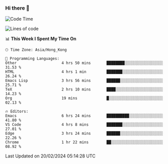 ### Hi there 👋

<!--
**nicehiro/nicehiro** is a ✨ _special_ ✨ repository because its `README.md` (this file) appears on your GitHub profile.

Here are some ideas to get you started:

- 🔭 I’m currently working on ...
- 🌱 I’m currently learning ...
- 👯 I’m looking to collaborate on ...
- 🤔 I’m looking for help with ...
- 💬 Ask me about ...
- 📫 How to reach me: ...
- 😄 Pronouns: ...
- ⚡ Fun fact: ...
-->

<!--START_SECTION:waka-->
![Code Time](http://img.shields.io/badge/Code%20Time-240%20hrs%2055%20mins-blue)

![Lines of code](https://img.shields.io/badge/From%20Hello%20World%20I%27ve%20Written-2.6%20million%20lines%20of%20code-blue)

📊 **This Week I Spent My Time On** 

```text
🕑︎ Time Zone: Asia/Hong_Kong

💬 Programming Languages: 
Other                    4 hrs 50 mins       ████████░░░░░░░░░░░░░░░░░   31.53 % 
HTML                     4 hrs 1 min         ███████░░░░░░░░░░░░░░░░░░   26.24 % 
Emacs Lisp               3 hrs 56 mins       ██████░░░░░░░░░░░░░░░░░░░   25.71 % 
TeX                      2 hrs 10 mins       ████░░░░░░░░░░░░░░░░░░░░░   14.23 % 
Org                      19 mins             █░░░░░░░░░░░░░░░░░░░░░░░░   02.13 % 

🔥 Editors: 
Emacs                    6 hrs 24 mins       ██████████░░░░░░░░░░░░░░░   41.80 % 
VS Code                  4 hrs 8 mins        ███████░░░░░░░░░░░░░░░░░░   27.01 % 
Edge                     3 hrs 24 mins       ██████░░░░░░░░░░░░░░░░░░░   22.26 % 
Chrome                   1 hr 22 mins        ██░░░░░░░░░░░░░░░░░░░░░░░   08.92 % 
```


 Last Updated on 20/02/2024 05:14:28 UTC
<!--END_SECTION:waka-->
